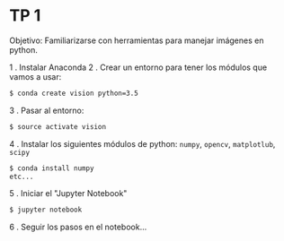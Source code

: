 # TP 1

Objetivo: Familiarizarse con herramientas para manejar imágenes en python.

  1 .  Instalar Anaconda
  2 .  Crear un entorno para tener los módulos que vamos a usar:
  ```bash
  $ conda create vision python=3.5
  ```
  3 . Pasar al entorno:
   ```bash
  $ source activate vision
  ```

  4 . Instalar los siguientes módulos de python: `numpy`, `opencv`, `matplotlub`, `scipy`
  ```bash
 $ conda install numpy
etc...
 ```

 5 . Iniciar el "Jupyter Notebook"
 ```bash
$ jupyter notebook
```

 6 . Seguir los pasos en el notebook...

